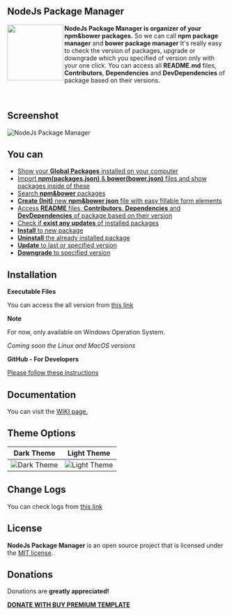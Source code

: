 NodeJs Package Manager
----------
<img src="https://raw.githubusercontent.com/gurayyarar/NodeJsPackageManager/master/images/app.png" width="128" align="left"/>

**NodeJs Package Manager is organizer of your npm&bower packages.** So we can call **npm package manager** and **bower package manager** 
It's really easy to check the version of packages, upgrade or downgrade which you specified of version only with your one click. 
You can access all **README.md** files, **Contributors**, **Dependencies** and **DevDependencies** of package based on their versions.

<br>

Screenshot
----------
![NodeJs Package Manager](https://raw.githubusercontent.com/gurayyarar/NodeJsPackageManager/master/images/documentation/readme-main.gif)

You can
----------

 - [Show your **Global Packages** installed on your computer](https://github.com/gurayyarar/NodeJsPackageManager/wiki/Global-Packages)
 - [Import **npm(packages.json)** & **bower(bower.json)** files and show packages inside of these](https://github.com/gurayyarar/NodeJsPackageManager/wiki/Open-Packages)
 - [Search **npm&bower** packages](https://github.com/gurayyarar/NodeJsPackageManager/wiki/Search-Mechanism)
 - [**Create (Init)** new **npm&bower json** file with easy fillable form elements](https://github.com/gurayyarar/NodeJsPackageManager/wiki/Init-npm&bower-Json-File)
 - [Access **README** files, **Contributors**, **Dependencies** and **DevDependencies** of package based on their version](https://github.com/gurayyarar/NodeJsPackageManager/wiki/Get-Package-Detail-According-To-Version)
 - [Check if **exist any updates** of installed packages](https://github.com/gurayyarar/NodeJsPackageManager/wiki/Updates-of-Packages)
 - [**Install** to new package](https://github.com/gurayyarar/NodeJsPackageManager/wiki/Installation)
 - [**Uninstall** the already installed package](https://github.com/gurayyarar/NodeJsPackageManager/wiki/Uninstall-The-Package)
 - [**Update** to last or specified version](https://github.com/gurayyarar/NodeJsPackageManager/wiki/Updates-of-Packages)
 - [**Downgrade** to specified version](https://github.com/gurayyarar/NodeJsPackageManager/wiki/Downgrade-Package-Version)
 

Installation
----------
**Executable Files**

You can access the all version from [this link](https://github.com/gurayyarar/NodeJsPackageManager/releases)

**Note**

For now, only available on Windows Operation System.

*Coming soon the Linux and MacOS versions*


**GitHub - For Developers**

[Please follow these instructions](https://github.com/gurayyarar/NodeJsPackageManager/wiki/Installation---For-Developers)


Documentation
----------
You can visit the [WIKI page.](https://github.com/gurayyarar/NodeJsPackageManager/wiki)

Theme Options
----------
|Dark Theme|Light Theme|
|---|---|
|![Dark Theme](https://raw.githubusercontent.com/gurayyarar/NodeJsPackageManager/master/images/themes/dark-theme-big.jpg)|![Light Theme](https://raw.githubusercontent.com/gurayyarar/NodeJsPackageManager/master/images/themes/light-theme-big.jpg)|

Change Logs
----------
You can check logs from [this link](https://github.com/gurayyarar/NodeJsPackageManager/wiki/Changelogs)

License
----------
**NodeJs Package Manager** is an open source project that is licensed under the [MIT license](http://opensource.org/licenses/MIT).

Donations
----------
Donations are **greatly appreciated!**

**[DONATE WITH BUY PREMIUM TEMPLATE](http://bit.ly/2wGb62y)**
